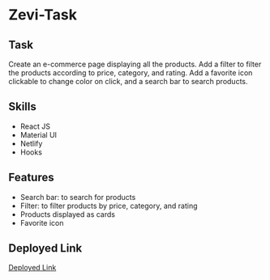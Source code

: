 # Zevi-Task

## Task
Create an e-commerce page displaying all the products. Add a filter to filter the products according to price, category, and rating. Add a favorite icon clickable to change color on click, and a search bar to search products.

## Skills
- React JS
- Material UI
- Netlify
- Hooks

## Features
- Search bar: to search for products
- Filter: to filter products by price, category, and rating
- Products displayed as cards
- Favorite icon

## Deployed Link
[Deployed Link](https://zevi-assignment-3cjgvxnw6-annem-jyothis-projects.vercel.app/)

